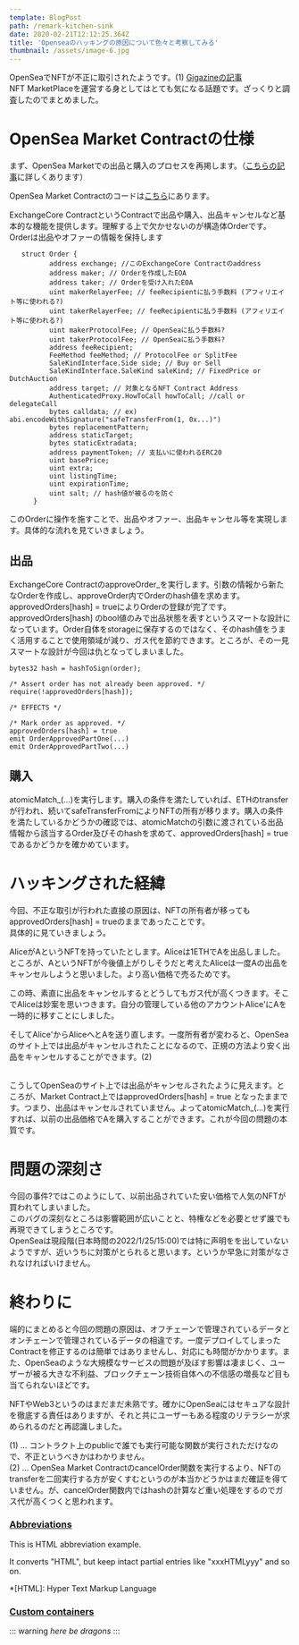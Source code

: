 ```yaml
---
template: BlogPost
path: /remark-kitchen-sink
date: 2020-02-21T12:12:25.364Z
title: 'Openseaのハッキングの原因について色々と考察してみる'
thumbnail: /assets/image-6.jpg
---
```

<!-- wp:paragraph -->
<p>OpenSeaでNFTが不正に取引されたようです。(1)  <a href="https://gigazine.net/news/20220125-opensea-user-steal-nfts/" title="https://gigazine.net/news/20220125-opensea-user-steal-nfts/">Gigazineの記事</a><br>NFT MarketPlaceを運営する身としてはとても気になる話題です。ざっくりと調査したのでまとめました。</p>
<!-- /wp:paragraph -->

<!-- wp:paragraph -->
<p></p>
<!-- /wp:paragraph -->

<!-- wp:heading {"level":1} -->
<h1 id="opensea-market-contractの仕様">OpenSea Market Contractの仕様</h1>
<!-- /wp:heading -->

<!-- wp:paragraph -->
<p>まず、OpenSea Marketでの出品と購入のプロセスを再掲します。（<a href="https://blog.suishow.net/2021/08/25/opensea-market-contract%e8%a7%a3%e8%aa%ac/">こちらの記事</a>に詳しくあります）</p>
<!-- /wp:paragraph -->

<!-- wp:paragraph -->
<p>OpenSea Market Contractのコードは<a href="https://rinkeby.etherscan.io/address/0xf57b2c51ded3a29e6891aba85459d600256cf317#code">こちら</a>にあります。</p>
<!-- /wp:paragraph -->

<!-- wp:paragraph -->
<p></p>
<!-- /wp:paragraph -->

<!-- wp:paragraph -->
<p>ExchangeCore ContractというContractで出品や購入、出品キャンセルなど基本的な機能を提供します。理解する上で欠かせないのが構造体Orderです。Orderは出品やオファーの情報を保持します</p>

```solidity
   struct Order {
          address exchange; //このExchangeCore Contractのaddress
          address maker; // Orderを作成したEOA
          address taker; // Orderを受け入れたEOA
          uint makerRelayerFee; // feeRecipientに払う手数料 (アフィリエイト等に使われる?)
          uint takerRelayerFee; // feeRecipientに払う手数料 (アフィリエイト等に使われる?)
          uint makerProtocolFee; // OpenSeaに払う手数料?
          uint takerProtocolFee; // OpenSeaに払う手数料?
          address feeRecipient;
          FeeMethod feeMethod; // ProtocolFee or SplitFee
          SaleKindInterface.Side side; // Buy or Sell
          SaleKindInterface.SaleKind saleKind; // FixedPrice or DutchAuction
          address target; // 対象となるNFT Contract Address
          AuthenticatedProxy.HowToCall howToCall; //call or delegateCall
          bytes calldata; // ex) abi.encodeWithSignature("safeTransferFrom(1, 0x...)")
          bytes replacementPattern;
          address staticTarget;
          bytes staticExtradata;
          address paymentToken; // 支払いに使われるERC20
          uint basePrice;
          uint extra;
          uint listingTime;
          uint expirationTime;
          uint salt; // hash値が被るのを防ぐ
      }

```
      
   
      


<p></p>
<!-- /wp:paragraph -->

<!-- wp:paragraph -->
<p>このOrderに操作を施すことで、出品やオファー、出品キャンセル等を実現します。具体的な流れを見ていきましょう。</p>
<!-- /wp:paragraph -->

<!-- wp:paragraph -->
<p></p>
<!-- /wp:paragraph -->

<!-- wp:heading -->
<h2 id="出品">出品</h2>
<!-- /wp:heading -->

<!-- wp:paragraph -->
<p>ExchangeCore ContractのapproveOrder_を実行します。引数の情報から新たなOrderを作成し、approveOrder内でOrderのhash値を求めます。approvedOrders[hash] = trueによりOrderの登録が完了です。approvedOrders[hash] のbool値のみで出品状態を表すというスマートな設計になっています。Order自体をstorageに保存するのではなく、そのhash値をうまく活用することで使用領域が減り、ガス代を節約できます。ところが、その一見スマートな設計が今回は仇となってしまいました。</p>
<!-- /wp:paragraph -->

<!-- wp:syntaxhighlighter/code -->

```solidity
bytes32 hash = hashToSign(order);
 
/* Assert order has not already been approved. */
require(!approvedOrders[hash]);
 
/* EFFECTS */
     
/* Mark order as approved. */
approvedOrders[hash] = true
emit OrderApprovedPartOne(...)
emit OrderApprovedPartTwo(...)
```

<!-- /wp:syntaxhighlighter/code -->

<!-- wp:paragraph -->
<p></p>
<!-- /wp:paragraph -->

<!-- wp:heading -->
<h2 id="購入">購入</h2>
<!-- /wp:heading -->

<!-- wp:paragraph -->
<p>atomicMatch_(…)を実行します。購入の条件を満たしていれば、ETHのtransferが行われ、続いてsafeTransferFromによりNFTの所有が移ります。購入の条件を満たしているかどうかの確認では、atomicMatchの引数に渡されている出品情報から該当するOrder及びそのhashを求めて、approvedOrders[hash] = true であるかどうかを確かめています。</p>
<!-- /wp:paragraph -->

<!-- wp:paragraph -->
<p></p>
<!-- /wp:paragraph -->

<!-- wp:heading {"level":1} -->
<h1 id="ハッキングされた経緯">ハッキングされた経緯</h1>
<!-- /wp:heading -->

<!-- wp:paragraph -->
<p>今回、不正な取引が行われた直接の原因は、NFTの所有者が移ってもapprovedOrders[hash] = trueのままであったことです。<br>具体的に見ていきましょう。</p>
<!-- /wp:paragraph -->

<!-- wp:paragraph -->
<p>AliceがAというNFTを持っていたとします。Aliceは1ETHでAを出品しました。ところが、AというNFTが今後値上がりしそうだと考えたAliceは一度Aの出品をキャンセルしようと思いました。より高い価格で売るためです。</p>
<!-- /wp:paragraph -->

<!-- wp:paragraph -->
<p>この時、素直に出品をキャンセルするとどうしてもガス代が高くつきます。そこでAliceは妙案を思いつきます。自分の管理している他のアカウントAlice'にAを一時的に移すことにしました。</p>
<!-- /wp:paragraph -->

<!-- wp:paragraph -->
<p>そしてAlice'からAliceへとAを送り直します。一度所有者が変わると、OpenSeaのサイト上では出品がキャンセルされたことになるので、正規の方法より安く出品をキャンセルすることができます。(2)</p>
<!-- /wp:paragraph -->

<!-- wp:paragraph -->
<p><br>こうしてOpenSeaのサイト上では出品がキャンセルされたように見えます。ところが、Market Contract上ではapprovedOrders[hash] = true となったままです。つまり、出品はキャンセルされていません。よってatomicMatch_(…)を実行すれば、以前の出品価格でAを購入することができます。これが今回の問題の本質です。</p>
<!-- /wp:paragraph -->

<!-- wp:paragraph -->
<p></p>
<!-- /wp:paragraph -->

<!-- wp:heading {"level":1} -->
<h1 id="問題の深刻さ">問題の深刻さ</h1>
<!-- /wp:heading -->

<!-- wp:paragraph -->
<p>今回の事件?ではこのようにして、以前出品されていた安い価格で人気のNFTが買われてしまいました。<br>このバグの深刻なところは影響範囲が広いことと、特権などを必要とせず誰でも再現できてしまうところです。<br>OpenSeaは現段階(日本時間の2022/1/25/15:00)では特に声明をを出していないようですが、近いうちに対策がとられると思います。というか早急に対策がなされなければいけません。</p>
<!-- /wp:paragraph -->

<!-- wp:paragraph -->
<p></p>
<!-- /wp:paragraph -->

<!-- wp:heading {"level":1} -->
<h1 id="終わりに">終わりに</h1>
<!-- /wp:heading -->

<!-- wp:paragraph -->
<p>端的にまとめると今回の問題の原因は、オフチェーンで管理されているデータとオンチェーンで管理されているデータの相違です。一度デプロイしてしまったContractを修正するのは簡単ではありませんし、対応にも時間がかかります。また、OpenSeaのような大規模なサービスの問題が及ぼす影響は凄まじく、ユーザーが被る大きな不利益、ブロックチェーン技術自体への不信感の増長など目も当てられないほどです。</p>
<!-- /wp:paragraph -->

<!-- wp:paragraph -->
<p>NFTやWeb3というのはまだまだ未熟です。確かにOpenSeaにはセキュアな設計を徹底する責任はありますが、それと共にユーザーもある程度のリテラシーが求められるのだと再認識しました。</p>
<!-- /wp:paragraph -->

<!-- wp:paragraph -->
<p></p>
<!-- /wp:paragraph -->

<!-- wp:paragraph -->
<p></p>
<!-- /wp:paragraph -->

<!-- wp:paragraph -->
<p>(1) … コントラクト上のpublicで誰でも実行可能な関数が実行されただけなので、不正というべきかはわかりません。<br>(2) … OpenSea Market ContractのcancelOrder関数を実行するより、NFTのtransferを二回実行する方が安くすむというのが本当かどうかはまだ確証を得ていません。が、cancelOrder関数内ではhashの計算など重い処理をするのでガス代が高くつくと思われます。</p>
<!-- /wp:paragraph -->

### [Abbreviations](https://github.com/markdown-it/markdown-it-abbr)

This is HTML abbreviation example.

It converts "HTML", but keep intact partial entries like "xxxHTMLyyy" and so on.

\*\[HTML]: Hyper Text Markup Language

### [Custom containers](https://github.com/markdown-it/markdown-it-container)

::: warning *here be dragons* :::
